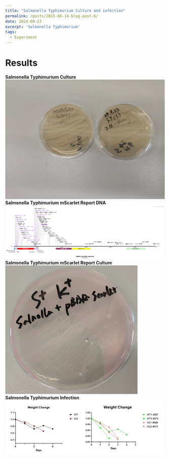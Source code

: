 ```yaml
---
title: "Salmonella Typhimurium Culture and infection"
permalink: /posts/2015-08-14-blog-post-6/
date: 2024-09-23
excerpt: 'Salmonella Typhimurium'
tags:
  - Experiment
---
```


Results
======
**Salmonella Typhimurium Culture**<img src="/images/Salmonella_Typhimurium_Culture/S.T_culture.jpg"><br/>
**Salmonella Typhimurium mScarlet Report DNA**<img src="/images/Salmonella_Typhimurium_Culture/STREPORT.png"><br/>
**Salmonella Typhimurium mScarlet Report Culture**<img src="/images/Salmonella_Typhimurium_Culture/S.T_Report.png"><br/>
**Salmonella Typhimurium Infection**<img src="/images/Salmonella_Typhimurium_Culture/ST_IL18.png"><br/>
